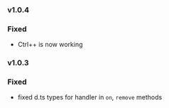 ### v1.0.4

### Fixed
- Ctrl++ is now working

### v1.0.3

### Fixed
- fixed d.ts types for handler in `on`, `remove` methods
